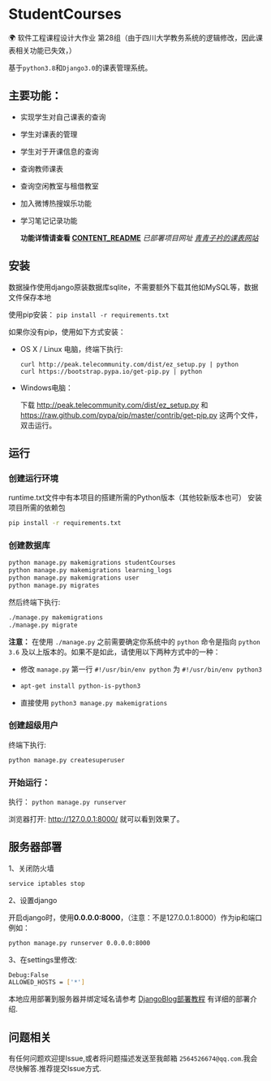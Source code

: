 # StudentCourses

🌍 软件工程课程设计大作业 第28组（由于四川大学教务系统的逻辑修改，因此课表相关功能已失效，）

基于`python3.8`和`Django3.0`的课表管理系统。   

## 主要功能：
- 实现学生对自己课表的查询

- 学生对课表的管理

- 学生对于开课信息的查询

- 查询教师课表

- 查询空闲教室与租借教室

- 加入微博热搜娱乐功能

- 学习笔记记录功能

  **功能详情请查看  [CONTENT_README](https://github.com/qingfusheng/StudentCourse/blob/master/content/README.md)**
  *已部署项目网址 [青青子衿的课表网站](http://162.14.80.178:8000/)*


## 安装
数据操作使用django原装数据库sqlite，不需要额外下载其他如MySQL等，数据文件保存本地

使用pip安装： `pip install -r requirements.txt`

如果你没有pip，使用如下方式安装：
- OS X / Linux 电脑，终端下执行: 

    ```
    curl http://peak.telecommunity.com/dist/ez_setup.py | python
    curl https://bootstrap.pypa.io/get-pip.py | python
    ```

- Windows电脑：

    下载 http://peak.telecommunity.com/dist/ez_setup.py 和 https://raw.github.com/pypa/pip/master/contrib/get-pip.py 这两个文件，双击运行。 


## 运行

### 创建运行环境
runtime.txt文件中有本项目的搭建所需的Python版本（其他较新版本也可）
安装项目所需的依赖包
```bash
pip install -r requirements.txt
```
### 创建数据库
```bash
python manage.py makemigrations studentCourses
python manage.py makemigrations learning_logs
python manage.py makemigrations user
python manage.py migrates
```
然后终端下执行:
```bash
./manage.py makemigrations
./manage.py migrate
```

**注意：** 在使用 `./manage.py` 之前需要确定你系统中的 `python` 命令是指向 `python 3.6` 及以上版本的。如果不是如此，请使用以下两种方式中的一种：

- 修改 `manage.py` 第一行 `#!/usr/bin/env python` 为 `#!/usr/bin/env python3`

- ```bash
  apt-get install python-is-python3
  ```

- 直接使用 `python3 manage.py makemigrations`

### 创建超级用户

 终端下执行:
```bash
python manage.py createsuperuser
```
### 开始运行：
执行： `python manage.py runserver`


浏览器打开: http://127.0.0.1:8000/  就可以看到效果了。  

## 服务器部署

1、关闭防火墙


```bash
service iptables stop
```

2、设置django

开启django时，使用**0.0.0.0:8000**，（注意：不是127.0.0.1:8000）作为ip和端口例如：

```bash
python manage.py runserver 0.0.0.0:8000
```

3、在settings里修改:
```bash
Debug:False
ALLOWED_HOSTS = ['*']
```

本地应用部署到服务器并绑定域名请参考 [DjangoBlog部署教程](https://www.lylinux.net/article/2019/8/5/58.html)
有详细的部署介绍.    

## 问题相关

有任何问题欢迎提Issue,或者将问题描述发送至我邮箱 `2564526674@qq.com`.我会尽快解答.推荐提交Issue方式.  
